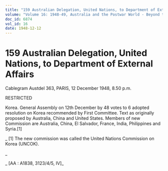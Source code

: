 ```yaml
---
title: "159 Australian Delegation, United Nations, to Department of External Affairs"
volume: "Volume 16: 1948-49, Australia and the Postwar World - Beyond the Region"
doc_id: 6874
vol_id: 16
date: 1948-12-12
---
```


# 159 Australian Delegation, United Nations, to Department of External Affairs

Cablegram Austdel 363, PARIS, 12 December 1948, 8.50 p.m.

RESTRICTED

Korea. General Assembly on 12th December by 48 votes to 6 adopted resolution on Korea recommended by First Committee. Text as originally proposed by Australia, China and United States. Members of new Commission are Australia, China, El Salvador, France, India, Philippines and Syria.[1]

_ [1] The new commission was called the United Nations Commission on Korea (UNCOK).

_

_ [AA : A1838, 3123/4/5, IV]_
